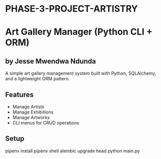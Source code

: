 # PHASE-3-PROJECT-ARTISTRY
# Art Gallery Manager (Python CLI + ORM)
## by Jesse Mwendwa Ndunda
A simple art gallery management system built with Python, SQLAlchemy, and a lightweight ORM pattern.

## Features 
- Manage Artists
- Manage Exhibitions
- Manage Artworks
- CLI menus for CRUD operations

## Setup
pipenv install
pipenv shell
alembic upgrade head
python main.py

